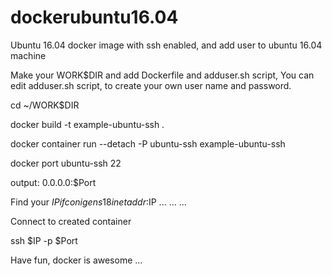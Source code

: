 # dockerubuntu16.04


 Ubuntu 16.04 docker image with ssh enabled,
 and add user to ubuntu 16.04 machine

 Make your WORK$DIR and add Dockerfile and adduser.sh script,
 You can edit adduser.sh script, to create your own user name and password.

cd ~/WORK$DIR

docker build -t example-ubuntu-ssh .

docker container run --detach -P ubuntu-ssh  example-ubuntu-ssh


docker port ubuntu-ssh 22

output:
0.0.0.0:$Port

 Find your $IP
ifconig
ens18     
          inet addr:$IP 
          ...
          ...
          ...

Connect to created container 


ssh $IP -p $Port


Have fun, docker is awesome ... 
